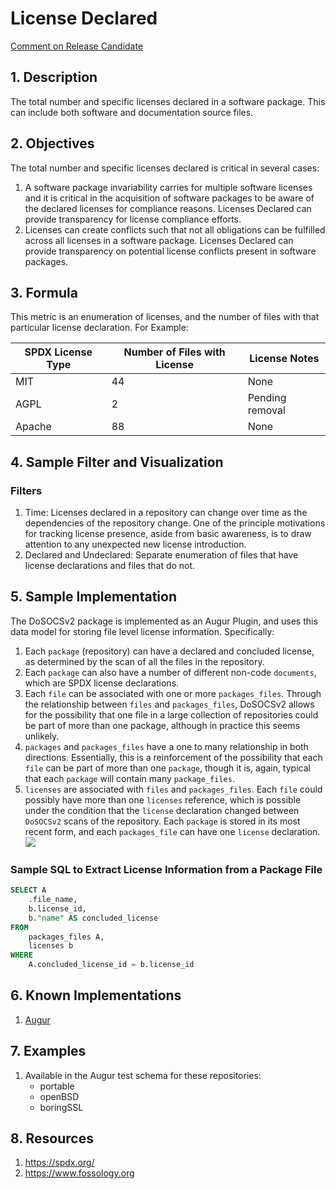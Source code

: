 # License Declared

[Comment on Release Candidate](https://github.com/chaoss/wg-risk/issues/19)

## 1. Description
The total number and specific licenses declared in a software package. This can include both software and documentation source files.

## 2. Objectives
The total number and specific licenses declared is critical in several cases:
1. A software package invariability carries for multiple software licenses and it is critical in the acquisition of software packages to be aware of the declared licenses for compliance reasons. Licenses Declared can provide transparency for license compliance efforts.
2. Licenses can create conflicts such that not all obligations can be fulfilled across all licenses in a software package. Licenses Declared can provide transparency on potential license conflicts present in software packages.


## 3. Formula
This metric is an enumeration of licenses, and the number of files with that particular license declaration. For Example:

| SPDX License Type  | Number of Files with License    | License Notes  |
| ------------- |-------------| -----|
| MIT      | 44 | None |
| AGPL      | 2      |   Pending removal |
| Apache | 88      |   None |


## 4. Sample Filter and Visualization
### Filters
1. Time: Licenses declared in a repository can change over time as the dependencies of the repository change. One of the principle motivations for tracking license presence, aside from basic awareness, is to draw attention to any unexpected new license introduction.
2. Declared and Undeclared: Separate enumeration of files that have license declarations and files that do not.


## 5. Sample Implementation
The DoSOCSv2 package is implemented as an Augur Plugin, and uses this data model for storing file level license information. Specifically:
1. Each `package` (repository) can have a declared and concluded license, as determined by the scan of all the files in the repository.
2. Each `package` can also have a number of different non-code `documents`, which are SPDX license declarations.
3. Each `file` can be associated with one or more `packages_files`. Through the relationship between `files` and `packages_files`, DoSOCSv2 allows for the possibility that one file in a large collection of repositories could be part of more than one package, although in practice this seems unlikely.
4. `packages` and `packages_files` have a one to many relationship in both directions. Essentially, this is a reinforcement of the possibility that each `file` can be part of more than one `package`, though it is, again, typical that each `package` will contain many `package_files`.
5. `licenses` are associated with `files` and `packages_files`. Each `file` could possibly have more than one `licenses` reference, which is possible under the condition that the `license` declaration changed between `DoSOCSv2` scans of the repository. Each `package` is stored in its most recent form, and each `packages_file` can have one `license` declaration.
![](https://github.com/chaoss/wg-risk/blob/master/metrics/images/licenses-DoSOCS2.png)

### Sample SQL to Extract License Information from a Package File
```sql
SELECT A
    .file_name,
    b.license_id,
    b."name" AS concluded_license
FROM
    packages_files A,
    licenses b
WHERE
    A.concluded_license_id = b.license_id
```



## 6. Known Implementations
1. [Augur](https://github.com/chaoss/augur)

## 7. Examples
1. Available in the Augur test schema for these repositories:
    - portable
    - openBSD
    - boringSSL

## 8. Resources
1. https://spdx.org/
2. https://www.fossology.org
